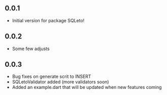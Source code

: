 ## 0.0.1

- Initial version for package SQLeto!

## 0.0.2

- Some few adjusts

## 0.0.3

- Bug fixes on generate scrit to INSERT
- SQLetoValidator added (more validators soon)
- Added an example.dart that will be updated when new features coming